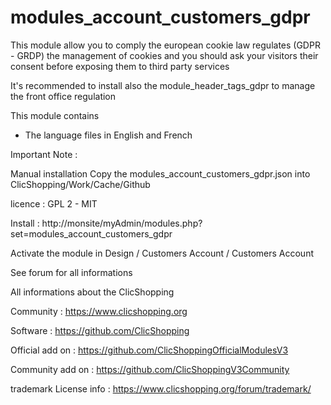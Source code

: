 # modules_account_customers_gdpr

This module allow you to comply the european cookie law regulates (GDPR - GRDP) the management of cookies and you should ask your visitors their consent before exposing them to third party services

It's recommended to install also the module_header_tags_gdpr to manage the front office regulation

This module contains

- The language files in English and French
  
Important Note :

Manual installation
Copy the modules_account_customers_gdpr.json into ClicShopping/Work/Cache/Github

licence  : GPL 2 - MIT

Install :
http://monsite/myAdmin/modules.php?set=modules_account_customers_gdpr

Activate the module in Design / Customers Account / Customers Account

See forum for all informations

All informations about the ClicShopping

 Community : https://www.clicshopping.org

 Software : https://github.com/ClicShopping

 Official add on : https://github.com/ClicShoppingOfficialModulesV3

 Community add on : https://github.com/ClicShoppingV3Community

 trademark License info : https://www.clicshopping.org/forum/trademark/ 


